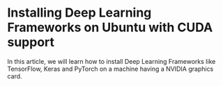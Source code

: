 # Installing Deep Learning Frameworks on Ubuntu with CUDA support

In this article, we will learn how to install Deep Learning Frameworks like TensorFlow, Keras and PyTorch on a machine having a NVIDIA graphics card.
